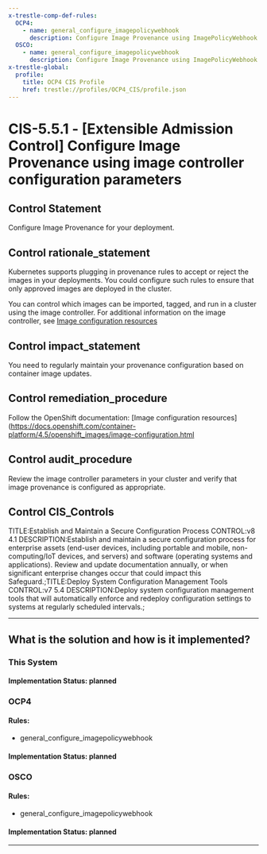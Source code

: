 ```yaml
---
x-trestle-comp-def-rules:
  OCP4:
    - name: general_configure_imagepolicywebhook
      description: Configure Image Provenance using ImagePolicyWebhook admission controller
  OSCO:
    - name: general_configure_imagepolicywebhook
      description: Configure Image Provenance using ImagePolicyWebhook admission controller
x-trestle-global:
  profile:
    title: OCP4 CIS Profile
    href: trestle://profiles/OCP4_CIS/profile.json
---
```


# CIS-5.5.1 - \[Extensible Admission Control\] Configure Image Provenance using image controller configuration parameters

## Control Statement

Configure Image Provenance for your deployment.

## Control rationale_statement

Kubernetes supports plugging in provenance rules to accept or reject the images in your deployments. You could configure such rules to ensure that only approved images are deployed in the cluster.

You can control which images can be imported, tagged, and run in a cluster using the image controller. For additional information on the image controller, see [Image configuration resources](https://docs.openshift.com/container-platform/4.5/openshift_images/image-configuration.html)

## Control impact_statement

You need to regularly maintain your provenance configuration based on container image updates.

## Control remediation_procedure

Follow the OpenShift documentation: [Image configuration resources](https://docs.openshift.com/container-platform/4.5/openshift_images/image-configuration.html

## Control audit_procedure

Review the image controller parameters in your cluster and verify that image provenance is configured as appropriate.

## Control CIS_Controls

TITLE:Establish and Maintain a Secure Configuration Process CONTROL:v8 4.1 DESCRIPTION:Establish and maintain a secure configuration process for enterprise assets (end-user devices, including portable and mobile, non-computing/IoT devices, and servers) and software (operating systems and applications). Review and update documentation annually, or when significant enterprise changes occur that could impact this Safeguard.;TITLE:Deploy System Configuration Management Tools CONTROL:v7 5.4 DESCRIPTION:Deploy system configuration management tools that will automatically enforce and redeploy configuration settings to systems at regularly scheduled intervals.;

______________________________________________________________________

## What is the solution and how is it implemented?

<!-- For implementation status enter one of: implemented, partial, planned, alternative, not-applicable -->

<!-- Note that the list of rules under ### Rules: is read-only and changes will not be captured after assembly to JSON -->

### This System

<!-- Add implementation prose for the main This System component for control: CIS-5.5.1 -->

#### Implementation Status: planned

### OCP4

<!-- Add control implementation description here for control: CIS-5.5.1 -->

#### Rules:

  - general_configure_imagepolicywebhook

#### Implementation Status: planned

### OSCO

<!-- Add control implementation description here for control: CIS-5.5.1 -->

#### Rules:

  - general_configure_imagepolicywebhook

#### Implementation Status: planned

______________________________________________________________________
